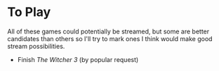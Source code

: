 <!-- TITLE: Games To Play -->
<!-- SUBTITLE: Some games that [cesque](cesque) should play and potentially stream -->

# To Play
All of these games could potentially be streamed, but some are better candidates than others so I'll try to mark ones I think would make good stream possibilities.

* Finish *The Witcher 3* (by popular request)